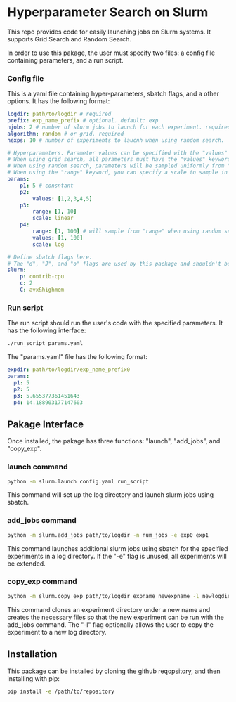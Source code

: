 # Hyperparameter Search on Slurm


This repo provides code for easily launching jobs on Slurm systems. It supports Grid Search and Random Search.

In order to use this pakage, the user must specify two files: a config file containing parameters, and a run script.

### Config file

This is a yaml file containing hyper-parameters, sbatch flags, and a other options. It has the following format:

```yaml
logdir: path/to/logdir # required
prefix: exp_name_prefix # optional. default: exp
njobs: 2 # number of slurm jobs to launch for each experiment. required
algorithm: random # or grid. required
nexps: 10 # number of experiments to laucnh when using random search.

# Hyperparameters. Parameter values can be specified with the "values" and "range" keywords.
# When using grid search, all parameters must have the "values" keyword or be constant.
# When using random search, parameters will be sampled uniformly from "range" if specified else "values".
# When using the "range" keyword, you can specify a scale to sample in (linear or log). 
params: 
    p1: 5 # consntant
    p2:
        values: [1,2,3,4,5]
    p3:
        range: [1, 10]
        scale: linear
    p4:
        range: [1, 100] # will sample from "range" when using random search, and iterate over "values" when using grid search.
        values: [1, 100]
        scale: log

# Define sbatch flags here.
# The "d", "J", and "o" flags are used by this package and shouldn't be defined here.
slurm:
    p: contrib-cpu
    c: 2
    C: avx&highmem
```

### Run script

The run script should run the user's code with the specified parameters. It has the following interface:

```bash
./run_script params.yaml
```

The "params.yaml" file has the following format:

```yaml
expdir: path/to/logdir/exp_name_prefix0
params:
  p1: 5
  p2: 5
  p3: 5.655377361451643
  p4: 14.188903177147603
```


## Pakage Interface

Once installed, the pakage has three functions: "launch", "add_jobs", and "copy_exp".

### launch command

```bash
python -m slurm.launch config.yaml run_script
```

This command will set up the log directory and launch slurm jobs using sbatch.

### add_jobs command

```bash
python -m slurm.add_jobs path/to/logdir -n num_jobs -e exp0 exp1
```

This command launches additional slurm jobs using sbatch for the specified experiments in a log directory. If the "-e" flag is unused, all experiments will be extended.

### copy_exp command

```bash
python -m slurm.copy_exp path/to/logdir expname newexpname -l newlogdir
```

This command clones an experiment directory under a new name and creates the necessary files so that the new experiment can be run with the add_jobs command. The "-l" flag optionally allows the user to copy the experiment to a new log directory.


## Installation

This package can be installed by cloning the github reqopsitory, and then installing with pip:

```bash
pip install -e /path/to/repository
```
